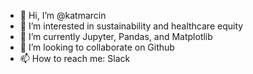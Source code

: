 - 👋 Hi, I’m @katmarcin
- 👀 I’m interested in sustainability and healthcare equity
- 🌱 I’m currently Jupyter, Pandas, and Matplotlib
- 💞️ I’m looking to collaborate on Github
- 📫 How to reach me: Slack

<!---
katmarcin/katmarcin is a ✨ special ✨ repository because its `README.md` (this file) appears on your GitHub profile.
You can click the Preview link to take a look at your changes.
--->
